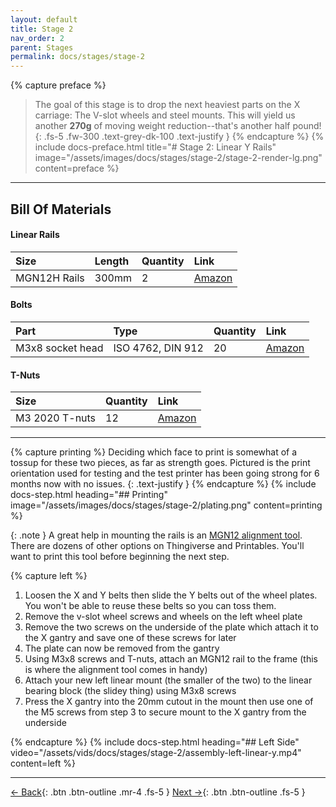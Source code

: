 ```yaml
---
layout: default
title: Stage 2
nav_order: 2
parent: Stages
permalink: docs/stages/stage-2
---
```


{% capture preface %}
> The goal of this stage is to drop the next heaviest parts on the X carriage: The V-slot wheels and steel mounts. This will yield us another **270g** of moving weight reduction--that's another half pound!
{: .fs-5 .fw-300 .text-grey-dk-100 .text-justify }
{% endcapture %}
{% include docs-preface.html
  title="# Stage 2: Linear Y Rails"
  image="/assets/images/docs/stages/stage-2/stage-2-render-lg.png"
  content=preface
%}

---

## Bill Of Materials

#### Linear Rails

| Size         | Length | Quantity | Link                                                   |
| :----------- | :----- | :------- | :----------------------------------------------------- |
| MGN12H Rails | 300mm  | 2        | [Amazon](https://www.amazon.com/gp/product/B09QPCTYDM) |

#### Bolts

| Part             | Type              | Quantity | Link                                                   |
| :--------------- | :---------------- | :------- | :----------------------------------------------------- |
| M3x8 socket head | ISO 4762, DIN 912 | 20       | [Amazon](https://www.amazon.com/gp/product/B08R3GJGWT) |

#### T-Nuts

| Size           | Quantity | Link                                                   |
| :------------- | :------- | :----------------------------------------------------- |
| M3 2020 T-nuts | 12       | [Amazon](https://www.amazon.com/gp/product/B08NZMD2BJ) |

---

{% capture printing %}
Deciding which face to print is somewhat of a tossup for these two pieces, as far as strength goes. Pictured is the print orientation used for testing and the test printer has been going strong for 6 months now with no issues.
{: .text-justify }
{% endcapture %}
{% include docs-step.html
  heading="## Printing"
  image="/assets/images/docs/stages/stage-2/plating.png"
  content=printing
%}

{: .note }
A great help in mounting the rails is an [MGN12 alignment tool](https://www.thingiverse.com/thing:2368837). There are dozens of other options on Thingiverse and Printables. You'll want to print this tool before beginning the next step.

{% capture left %}
1. Loosen the X and Y belts then slide the Y belts out of the wheel plates. You won't be able to reuse these belts so you can toss them.
1. Remove the v-slot wheel screws and wheels on the left wheel plate
1. Remove the two screws on the underside of the plate which attach it to the X gantry and save one of these screws for later
1. The plate can now be removed from the gantry
1. Using M3x8 screws and T-nuts, attach an MGN12 rail to the frame (this is where the alignment tool comes in handy)
1. Attach your new left linear mount (the smaller of the two) to the linear bearing block (the slidey thing) using M3x8 screws
1. Press the X gantry into the 20mm cutout in the mount then use one of the M5 screws from step 3 to secure mount to the X gantry from the underside

{% endcapture %}
{% include docs-step.html
  heading="## Left Side"
  video="/assets/vids/docs/stages/stage-2/assembly-left-linear-y.mp4"
  content=left
%}

---

[← Back](/docs/stages/stage-1){: .btn .btn-outline .mr-4 .fs-5 } [Next →](/docs/stages/stage-3){: .btn .btn-outline .fs-5 }